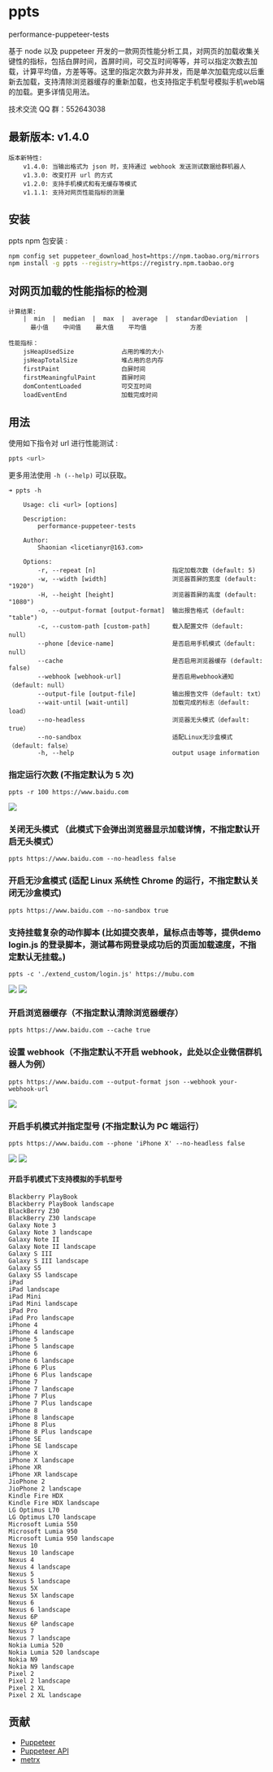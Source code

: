 # ppts

performance-puppeteer-tests

基于 node 以及 puppeteer 开发的一款网页性能分析工具，对网页的加载收集关键性的指标，包括白屏时间，首屏时间，可交互时间等等，并可以指定次数去加载，计算平均值，方差等等。这里的指定次数为非并发，而是单次加载完成以后重新去加载，支持清除浏览器缓存的重新加载，也支持指定手机型号模拟手机web端的加载。更多详情见用法。

技术交流 QQ 群：552643038

## 最新版本: v1.4.0
    版本新特性:
        v1.4.0: 当输出格式为 json 时，支持通过 webhook 发送测试数据给群机器人
        v1.3.0: 改变打开 url 的方式
        v1.2.0: 支持手机模式和有无缓存等模式
        v1.1.1: 支持对网页性能指标的测量

## 安装

ppts npm 包安装 :

```bash
npm config set puppeteer_download_host=https://npm.taobao.org/mirrors
npm install -g ppts --registry=https://registry.npm.taobao.org
```

## 对网页加载的性能指标的检测
```console
计算结果:
    |  min  |  median  |  max  |  average  |  standardDeviation  |
      最小值    中间值    最大值    平均值            方差

性能指标：
    jsHeapUsedSize             占用的堆的大小
    jsHeapTotalSize            堆占用的总内存
    firstPaint                 白屏时间
    firstMeaningfulPaint       首屏时间
    domContentLoaded           可交互时间
    loadEventEnd               加载完成时间
```

## 用法

使用如下指令对 url 进行性能测试 :

```bash
ppts <url>
```

更多用法使用 `-h (--help)` 可以获取。

```console
➜ ppts -h

    Usage: cli <url> [options]

    Description:
        performance-puppeteer-tests

    Author:
        Shaonian <licetianyr@163.com>
    
    Options:
        -r, --repeat [n]                     指定加载次数 (default: 5)
        -w, --width [width]                  浏览器首屏的宽度 (default: "1920")
        -H, --height [height]                浏览器首屏的高度 (default: "1080")
        -o, --output-format [output-format]  输出报告格式 (default: "table")
        -c, --custom-path [custom-path]      载入配置文件（default: null）
        --phone [device-name]                是否启用手机模式（default: null）
        --cache                              是否启用浏览器缓存 (default: false)
        --webhook [webhook-url]              是否启用webhook通知（default: null）
        --output-file [output-file]          输出报告文件（default: txt）
        --wait-until [wait-until]            加载完成的标志（default: load）
        --no-headless                        浏览器无头模式（default: true）
        --no-sandbox                         适配Linux无沙盒模式（default: false）
        -h, --help                           output usage information
```

### 指定运行次数 (不指定默认为 5 次)
```shell
ppts -r 100 https://www.baidu.com
```
<img src="https://github.com/ShaoNianyr/ppts/blob/master/picture/Settings_repeat_times.png">

### 关闭无头模式 （此模式下会弹出浏览器显示加载详情，不指定默认开启无头模式）
```shell
ppts https://www.baidu.com --no-headless false
```

### 开启无沙盒模式 (适配 Linux 系统性 Chrome 的运行，不指定默认关闭无沙盒模式) 
```shell
ppts https://www.baidu.com --no-sandbox true
```

### 支持挂载复杂的动作脚本 (比如提交表单，鼠标点击等等，提供demo login.js 的登录脚本，测试幕布网登录成功后的页面加载速度，不指定默认无挂载。)
```shell
ppts -c './extend_custom/login.js' https://mubu.com
```
<img src="https://github.com/ShaoNianyr/ppts/blob/master/picture/mubu.png">
<img src="https://github.com/ShaoNianyr/ppts/blob/master/picture/view_the_index_after_login.png">

### 开启浏览器缓存（不指定默认清除浏览器缓存）
```shell
ppts https://www.baidu.com --cache true
```
### 设置 webhook（不指定默认不开启 webhook，此处以企业微信群机器人为例）
```shell
ppts https://www.baidu.com --output-format json --webhook your-webhook-url
```
<img src="https://github.com/ShaoNianyr/ppts/blob/master/picture/webhook.png">

### 开启手机模式并指定型号 (不指定默认为 PC 端运行）
```shell
ppts https://www.baidu.com --phone 'iPhone X' --no-headless false
```
<img src="https://github.com/ShaoNianyr/ppts/blob/master/picture/Setting_phone_mode_with_iPhone_X.png">

<img src="https://github.com/ShaoNianyr/ppts/blob/master/picture/Setting_phone_errors.png">

#### 开启手机模式下支持模拟的手机型号
```console
Blackberry PlayBook
Blackberry PlayBook landscape
BlackBerry Z30
BlackBerry Z30 landscape
Galaxy Note 3
Galaxy Note 3 landscape
Galaxy Note II
Galaxy Note II landscape
Galaxy S III
Galaxy S III landscape
Galaxy S5
Galaxy S5 landscape
iPad
iPad landscape
iPad Mini
iPad Mini landscape
iPad Pro
iPad Pro landscape
iPhone 4
iPhone 4 landscape
iPhone 5
iPhone 5 landscape
iPhone 6
iPhone 6 landscape
iPhone 6 Plus
iPhone 6 Plus landscape
iPhone 7
iPhone 7 landscape
iPhone 7 Plus
iPhone 7 Plus landscape
iPhone 8
iPhone 8 landscape
iPhone 8 Plus
iPhone 8 Plus landscape
iPhone SE
iPhone SE landscape
iPhone X
iPhone X landscape
iPhone XR
iPhone XR landscape
JioPhone 2
JioPhone 2 landscape
Kindle Fire HDX
Kindle Fire HDX landscape
LG Optimus L70
LG Optimus L70 landscape
Microsoft Lumia 550
Microsoft Lumia 950
Microsoft Lumia 950 landscape
Nexus 10
Nexus 10 landscape
Nexus 4
Nexus 4 landscape
Nexus 5
Nexus 5 landscape
Nexus 5X
Nexus 5X landscape
Nexus 6
Nexus 6 landscape
Nexus 6P
Nexus 6P landscape
Nexus 7
Nexus 7 landscape
Nokia Lumia 520
Nokia Lumia 520 landscape
Nokia N9
Nokia N9 landscape
Pixel 2
Pixel 2 landscape
Pixel 2 XL
Pixel 2 XL landscape
```

## 贡献

-   [Puppeteer](https://github.com/GoogleChrome/puppeteer)
-   [Puppeteer API](https://pptr.dev/)
-   [metrx](https://github.com/lumapps/metrx)
